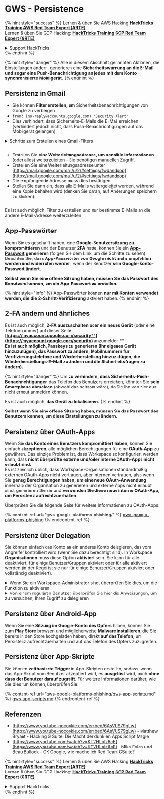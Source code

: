 # GWS - Persistence

{% hint style="success" %}
Lernen & üben Sie AWS Hacking:<img src="../../.gitbook/assets/image.png" alt="" data-size="line">[**HackTricks Training AWS Red Team Expert (ARTE)**](https://training.hacktricks.xyz/courses/arte)<img src="../../.gitbook/assets/image.png" alt="" data-size="line">\
Lernen & üben Sie GCP Hacking: <img src="../../.gitbook/assets/image (2).png" alt="" data-size="line">[**HackTricks Training GCP Red Team Expert (GRTE)**<img src="../../.gitbook/assets/image (2).png" alt="" data-size="line">](https://training.hacktricks.xyz/courses/grte)

<details>

<summary>Support HackTricks</summary>

* Überprüfen Sie die [**Abonnementpläne**](https://github.com/sponsors/carlospolop)!
* **Treten Sie der** 💬 [**Discord-Gruppe**](https://discord.gg/hRep4RUj7f) oder der [**Telegram-Gruppe**](https://t.me/peass) bei oder **folgen** Sie uns auf **Twitter** 🐦 [**@hacktricks\_live**](https://twitter.com/hacktricks\_live)**.**
* **Teilen Sie Hacking-Tricks, indem Sie PRs an die** [**HackTricks**](https://github.com/carlospolop/hacktricks) und [**HackTricks Cloud**](https://github.com/carlospolop/hacktricks-cloud) GitHub-Repos senden.

</details>
{% endhint %}

{% hint style="danger" %}
Alle in diesem Abschnitt genannten Aktionen, die Einstellungen ändern, generieren eine **Sicherheitswarnung an die E-Mail und sogar eine Push-Benachrichtigung an jedes mit dem Konto synchronisierte Mobilgerät**.
{% endhint %}

## **Persistenz in Gmail**

* Sie können **Filter erstellen, um** Sicherheitsbenachrichtigungen von Google zu verbergen
* `from: (no-reply@accounts.google.com) "Security Alert"`
* Dies verhindert, dass Sicherheits-E-Mails die E-Mail erreichen (verhindert jedoch nicht, dass Push-Benachrichtigungen auf das Mobilgerät gelangen)

<details>

<summary>Schritte zum Erstellen eines Gmail-Filters</summary>

(Anweisungen [**hier**](https://support.google.com/mail/answer/6579))

1. Öffnen Sie [Gmail](https://mail.google.com/).
2. Klicken Sie im Suchfeld oben auf Suchoptionen anzeigen ![photos tune](https://lh3.googleusercontent.com/cD6YR\_YvqXqNKxrWn2NAWkV6tjJtg8vfvqijKT1\_9zVCrl2sAx9jROKhLqiHo2ZDYTE=w36).
3. Geben Sie Ihre Suchkriterien ein. Wenn Sie überprüfen möchten, ob Ihre Suche korrekt funktioniert hat, sehen Sie sich an, welche E-Mails angezeigt werden, indem Sie auf **Suchen** klicken.
4. Klicken Sie am unteren Rand des Suchfensters auf **Filter erstellen**.
5. Wählen Sie aus, was der Filter tun soll.
6. Klicken Sie auf **Filter erstellen**.

Überprüfen Sie Ihren aktuellen Filter (um ihn zu löschen) unter [https://mail.google.com/mail/u/0/#settings/filters](https://mail.google.com/mail/u/0/#settings/filters)

</details>

<figure><img src="../../.gitbook/assets/image (331).png" alt=""><figcaption></figcaption></figure>

* Erstellen Sie **eine Weiterleitungsadresse, um sensible Informationen** (oder alles) weiterzuleiten - Sie benötigen manuellen Zugriff.
* Erstellen Sie eine Weiterleitungsadresse unter [https://mail.google.com/mail/u/2/#settings/fwdandpop](https://mail.google.com/mail/u/2/#settings/fwdandpop)
* Die empfangende Adresse muss dies bestätigen
* Stellen Sie dann ein, dass alle E-Mails weitergeleitet werden, während eine Kopie behalten wird (denken Sie daran, auf Änderungen speichern zu klicken):

<figure><img src="../../.gitbook/assets/image (332).png" alt=""><figcaption></figcaption></figure>

Es ist auch möglich, Filter zu erstellen und nur bestimmte E-Mails an die andere E-Mail-Adresse weiterzuleiten.

## App-Passwörter

Wenn Sie es geschafft haben, eine **Google-Benutzersitzung zu kompromittieren** und der Benutzer **2FA** hatte, können Sie ein [**App-Passwort**](https://support.google.com/accounts/answer/185833?hl=en) **generieren** (folgen Sie dem Link, um die Schritte zu sehen). Beachten Sie, dass **App-Passwörter von Google nicht mehr empfohlen werden und widerrufen werden**, wenn der Benutzer **sein Google-Konto-Passwort ändert.**

**Selbst wenn Sie eine offene Sitzung haben, müssen Sie das Passwort des Benutzers kennen, um ein App-Passwort zu erstellen.**

{% hint style="info" %}
App-Passwörter können **nur mit Konten verwendet werden, die die 2-Schritt-Verifizierung** aktiviert haben.
{% endhint %}

## 2-FA ändern und ähnliches

Es ist auch möglich, **2-FA auszuschalten oder ein neues Gerät** (oder eine Telefonnummer) auf dieser Seite [**https://myaccount.google.com/security**](https://myaccount.google.com/security)** anzumelden.**\
**Es ist auch möglich, Passkeys zu generieren (Ihr eigenes Gerät hinzuzufügen), das Passwort zu ändern, Mobilnummern für Verifizierungstelefone und Wiederherstellung hinzuzufügen, die Wiederherstellungs-E-Mail zu ändern und die Sicherheitsfragen zu ändern).**

{% hint style="danger" %}
Um **zu verhindern, dass Sicherheits-Push-Benachrichtigungen** das Telefon des Benutzers erreichen, könnten Sie **sein Smartphone abmelden** (obwohl das seltsam wäre), da Sie ihn von hier aus nicht erneut anmelden können.

Es ist auch möglich, **das Gerät zu lokalisieren.**
{% endhint %}

**Selbst wenn Sie eine offene Sitzung haben, müssen Sie das Passwort des Benutzers kennen, um diese Einstellungen zu ändern.**

## Persistenz über OAuth-Apps

Wenn Sie **das Konto eines Benutzers kompromittiert haben**, können Sie einfach **akzeptieren**, alle möglichen Berechtigungen für eine **OAuth-App** zu gewähren. Das einzige Problem ist, dass Workspace so konfiguriert werden kann, dass **nicht überprüfte externe und/oder interne OAuth-Apps nicht erlaubt sind.**\
Es ist ziemlich üblich, dass Workspace-Organisationen standardmäßig externen OAuth-Apps nicht vertrauen, aber internen vertrauen, also wenn Sie **genug Berechtigungen haben, um eine neue OAuth-Anwendung** innerhalb der Organisation zu generieren und externe Apps nicht erlaubt sind, generieren Sie sie und **verwenden Sie diese neue interne OAuth-App, um Persistenz aufrechtzuerhalten**.

Überprüfen Sie die folgende Seite für weitere Informationen zu OAuth-Apps:

{% content-ref url="gws-google-platforms-phishing/" %}
[gws-google-platforms-phishing](gws-google-platforms-phishing/)
{% endcontent-ref %}

## Persistenz über Delegation

Sie können einfach das Konto an ein anderes Konto delegieren, das vom Angreifer kontrolliert wird (wenn Sie dazu berechtigt sind). In Workspace **Organisationen** muss diese Option **aktiviert** sein. Sie kann für alle deaktiviert, für einige Benutzer/Gruppen aktiviert oder für alle aktiviert werden (in der Regel ist sie nur für einige Benutzer/Gruppen aktiviert oder vollständig deaktiviert).

<details>

<summary>Wenn Sie ein Workspace-Administrator sind, überprüfen Sie dies, um die Funktion zu aktivieren</summary>

(Informationen [aus den Dokumenten kopiert](https://support.google.com/a/answer/7223765))

Als Administrator Ihrer Organisation (zum Beispiel Ihrer Arbeit oder Schule) steuern Sie, ob Benutzer den Zugriff auf ihr Gmail-Konto delegieren können. Sie können allen die Option geben, ihr Konto zu delegieren. Oder nur bestimmten Personen in bestimmten Abteilungen erlauben, eine Delegation einzurichten. Zum Beispiel können Sie:

* Einen Verwaltungsassistenten als Delegierten für Ihr Gmail-Konto hinzufügen, damit er E-Mails in Ihrem Namen lesen und senden kann.
* Eine Gruppe, wie Ihre Verkaufsabteilung, in Gruppen als Delegierten hinzufügen, um allen Zugriff auf ein Gmail-Konto zu gewähren.

Benutzer können den Zugriff nur auf einen anderen Benutzer in derselben Organisation delegieren, unabhängig von ihrer Domain oder ihrer organisatorischen Einheit.

#### Delegationsgrenzen & -einschränkungen

* **Benutzern erlauben, den Zugriff auf ihr Postfach an eine Google-Gruppe zu gewähren**: Um diese Option zu verwenden, muss sie für die OU des delegierten Kontos und für jede OU der Gruppenmitglieder aktiviert sein. Gruppenmitglieder, die zu einer OU ohne diese Option gehören, können nicht auf das delegierte Konto zugreifen.
* Bei typischer Nutzung können 40 delegierte Benutzer gleichzeitig auf ein Gmail-Konto zugreifen. Überdurchschnittliche Nutzung durch einen oder mehrere Delegierte kann diese Zahl verringern.
* Automatisierte Prozesse, die häufig auf Gmail zugreifen, können ebenfalls die Anzahl der Delegierten verringern, die gleichzeitig auf ein Konto zugreifen können. Diese Prozesse umfassen APIs oder Browsererweiterungen, die häufig auf Gmail zugreifen.
* Ein einzelnes Gmail-Konto unterstützt bis zu 1.000 eindeutige Delegierte. Eine Gruppe in Gruppen zählt als ein Delegierter für das Limit.
* Die Delegation erhöht nicht die Limits für ein Gmail-Konto. Gmail-Konten mit delegierten Benutzern haben die standardmäßigen Gmail-Kontolimits und -richtlinien. Für Details besuchen Sie [Gmail-Limits und -richtlinien](https://support.google.com/a/topic/28609).

#### Schritt 1: Aktivieren Sie die Gmail-Delegation für Ihre Benutzer

**Bevor Sie beginnen:** Um die Einstellung für bestimmte Benutzer anzuwenden, setzen Sie deren Konten in eine [organisatorische Einheit](https://support.google.com/a/topic/1227584).

1.  [Melden Sie sich an](https://admin.google.com/) bei Ihrer [Google Admin-Konsole](https://support.google.com/a/answer/182076).

Melden Sie sich mit einem _Administratorkonto_ an, nicht mit Ihrem aktuellen Konto CarlosPolop@gmail.com
2. Gehen Sie in der Admin-Konsole zu Menü ![](https://storage.googleapis.com/support-kms-prod/JxKYG9DqcsormHflJJ8Z8bHuyVI5YheC0lAp)![und dann](https://storage.googleapis.com/support-kms-prod/Th2Tx0uwPMOhsMPn7nRXMUo3vs6J0pto2DTn)![](https://storage.googleapis.com/support-kms-prod/ocGtUSENh4QebLpvZcmLcNRZyaTBcolMRSyl) **Apps**![und dann](https://storage.googleapis.com/support-kms-prod/Th2Tx0uwPMOhsMPn7nRXMUo3vs6J0pto2DTn)**Google Workspace**![und dann](https://storage.googleapis.com/support-kms-prod/Th2Tx0uwPMOhsMPn7nRXMUo3vs6J0pto2DTn)**Gmail**![und dann](https://storage.googleapis.com/support-kms-prod/Th2Tx0uwPMOhsMPn7nRXMUo3vs6J0pto2DTn)**Benutzereinstellungen**.
3. Um die Einstellung für alle anzuwenden, lassen Sie die oberste organisatorische Einheit ausgewählt. Andernfalls wählen Sie eine untergeordnete [organisatorische Einheit](https://support.google.com/a/topic/1227584).
4. Klicken Sie auf **Mail-Delegation**.
5. Aktivieren Sie das Kontrollkästchen **Benutzern erlauben, anderen Benutzern im Domain Zugriff auf ihr Postfach zu gewähren**.
6. (Optional) Um Benutzern zu erlauben, anzugeben, welche Absenderinformationen in delegierten Nachrichten enthalten sind, die von ihrem Konto gesendet werden, aktivieren Sie das Kontrollkästchen **Benutzern erlauben, diese Einstellung anzupassen**.
7. Wählen Sie eine Option für die standardmäßigen Absenderinformationen, die in von Delegierten gesendeten Nachrichten enthalten sind:
* **Zeigen Sie den Kontoinhaber und den Delegierten an, der die E-Mail gesendet hat**—Nachrichten enthalten die E-Mail-Adressen des Gmail-Kontoinhabers und des Delegierten.
* **Zeigen Sie nur den Kontoinhaber an**—Nachrichten enthalten nur die E-Mail-Adresse des Gmail-Kontoinhabers. Die E-Mail-Adresse des Delegierten ist nicht enthalten.
8. (Optional) Um Benutzern zu erlauben, eine Gruppe in Gruppen als Delegierten hinzuzufügen, aktivieren Sie das Kontrollkästchen **Benutzern erlauben, den Zugriff auf ihr Postfach an eine Google-Gruppe zu gewähren**.
9. Klicken Sie auf **Speichern**. Wenn Sie eine untergeordnete organisatorische Einheit konfiguriert haben, können Sie möglicherweise die Einstellungen einer übergeordneten organisatorischen Einheit **erben** oder **überschreiben**.
10. (Optional) Um die Gmail-Delegation für andere organisatorische Einheiten zu aktivieren, wiederholen Sie die Schritte 3–9.

Änderungen können bis zu 24 Stunden dauern, erfolgen jedoch normalerweise schneller. [Erfahren Sie mehr](https://support.google.com/a/answer/7514107)

#### Schritt 2: Lassen Sie Benutzer Delegierte für ihre Konten einrichten

Nachdem Sie die Delegation aktiviert haben, gehen Ihre Benutzer zu ihren Gmail-Einstellungen, um Delegierte zuzuweisen. Delegierte können dann im Namen des Benutzers Nachrichten lesen, senden und empfangen.

Für Details leiten Sie die Benutzer zu [Delegieren und zusammenarbeiten bei E-Mails](https://support.google.com/a/users/answer/138350).

</details>

<details>

<summary>Von einem regulären Benutzer, überprüfen Sie hier die Anweisungen, um zu versuchen, Ihren Zugriff zu delegieren</summary>

(Info kopiert [**aus den Dokumenten**](https://support.google.com/mail/answer/138350))

Sie können bis zu 10 Delegierte hinzufügen.

Wenn Sie Gmail über Ihre Arbeit, Schule oder andere Organisation verwenden:

* Sie können bis zu 1000 Delegierte innerhalb Ihrer Organisation hinzufügen.
* Bei typischer Nutzung können 40 Delegierte gleichzeitig auf ein Gmail-Konto zugreifen.
* Wenn Sie automatisierte Prozesse verwenden, wie APIs oder Browsererweiterungen, können einige Delegierte gleichzeitig auf ein Gmail-Konto zugreifen.

1. Öffnen Sie auf Ihrem Computer [Gmail](https://mail.google.com/). Sie können Delegierte nicht über die Gmail-App hinzufügen.
2. Klicken Sie oben rechts auf Einstellungen ![Einstellungen](https://lh3.googleusercontent.com/p3J-ZSPOLtuBBR\_ofWTFDfdgAYQgi8mR5c76ie8XQ2wjegk7-yyU5zdRVHKybQgUlQ=w36-h36) ![und dann](https://lh3.googleusercontent.com/3\_l97rr0GvhSP2XV5OoCkV2ZDTIisAOczrSdzNCBxhIKWrjXjHucxNwocghoUa39gw=w36-h36) **Alle Einstellungen anzeigen**.
3. Klicken Sie auf die Registerkarte **Konten und Import** oder **Konten**.
4. Klicken Sie im Abschnitt "Zugriff auf Ihr Konto gewähren" auf **Ein weiteres Konto hinzufügen**. Wenn Sie Gmail über Ihre Arbeit oder Schule verwenden, kann Ihre Organisation die E-Mail-Delegation einschränken. Wenn Sie diese Einstellung nicht sehen, wenden Sie sich an Ihren Administrator.
* Wenn Sie "Zugriff auf Ihr Konto gewähren" nicht sehen, ist es eingeschränkt.
5. Geben Sie die E-Mail-Adresse der Person ein, die Sie hinzufügen möchten. Wenn Sie Gmail über Ihre Arbeit, Schule oder andere Organisation verwenden und Ihr Administrator dies erlaubt, können Sie die E-Mail-Adresse einer Gruppe eingeben. Diese Gruppe muss dieselbe Domain wie Ihre Organisation haben. Externe Mitglieder der Gruppe wird der Delegationszugriff verweigert.\
\
**Wichtig:** Wenn das Konto, das Sie delegieren, ein neues Konto ist oder das Passwort zurückgesetzt wurde, muss der Administrator die Anforderung deaktivieren, das Passwort beim ersten Anmelden zu ändern.

* [Erfahren Sie, wie ein Administrator einen Benutzer erstellen kann](https://support.google.com/a/answer/33310).
* [Erfahren Sie, wie ein Administrator Passwörter zurücksetzen kann](https://support.google.com/a/answer/33319).

6. Klicken Sie auf **Nächster Schritt** ![und dann](https://lh3.googleusercontent.com/QbWcYKta5vh\_4-OgUeFmK-JOB0YgLLoGh69P478nE6mKdfpWQniiBabjF7FVoCVXI0g=h36) **E-Mail senden, um Zugriff zu gewähren**.

Die Person, die Sie hinzugefügt haben, erhält eine E-Mail, in der sie um Bestätigung gebeten wird. Die Einladung läuft nach einer Woche ab.

Wenn Sie eine Gruppe hinzugefügt haben, werden alle Gruppenmitglieder Delegierte, ohne dass eine Bestätigung erforderlich ist.

Hinweis: Es kann bis zu 24 Stunden dauern, bis die Delegation wirksam wird.

</details>

## Persistenz über Android-App

Wenn Sie eine **Sitzung im Google-Konto des Opfers** haben, können Sie zum **Play Store** browsen und möglicherweise **Malware installieren**, die Sie bereits in den Store hochgeladen haben, direkt **auf das Telefon**, um Persistenz aufrechtzuerhalten und auf das Telefon des Opfers zuzugreifen.

## **Persistenz über** App-Skripte

Sie können **zeitbasierte Trigger** in App-Skripten erstellen, sodass, wenn das App-Skript vom Benutzer akzeptiert wird, es **ausgelöst** wird, auch **ohne dass der Benutzer darauf zugreift**. Für weitere Informationen darüber, wie Sie dies tun können, überprüfen Sie:

{% content-ref url="gws-google-platforms-phishing/gws-app-scripts.md" %}
[gws-app-scripts.md](gws-google-platforms-phishing/gws-app-scripts.md)
{% endcontent-ref %}

## Referenzen

* [https://www.youtube-nocookie.com/embed/6AsVUS79gLw](https://www.youtube-nocookie.com/embed/6AsVUS79gLw) - Matthew Bryant - Hacking G Suite: Die Macht der dunklen Apps Script Magie
* [https://www.youtube.com/watch?v=KTVHLolz6cE](https://www.youtube.com/watch?v=KTVHLolz6cE) - Mike Felch und Beau Bullock - OK Google, wie mache ich Red Team GSuite?

{% hint style="success" %}
Lernen & üben Sie AWS Hacking:<img src="../../.gitbook/assets/image.png" alt="" data-size="line">[**HackTricks Training AWS Red Team Expert (ARTE)**](https://training.hacktricks.xyz/courses/arte)<img src="../../.gitbook/assets/image.png" alt="" data-size="line">\
Lernen & üben Sie GCP Hacking: <img src="../../.gitbook/assets/image (2).png" alt="" data-size="line">[**HackTricks Training GCP Red Team Expert (GRTE)**<img src="../../.gitbook/assets/image (2).png" alt="" data-size="line">](https://training.hacktricks.xyz/courses/grte)

<details>

<summary>Support HackTricks</summary>

* Überprüfen Sie die [**Abonnementpläne**](https://github.com/sponsors/carlospolop)!
* **Treten Sie der** 💬 [**Discord-Gruppe**](https://discord.gg/hRep4RUj7f) oder der [**Telegram-Gruppe**](https://t.me/peass) bei oder **folgen** Sie uns auf **Twitter** 🐦 [**@hacktricks\_live**](https://twitter.com/hacktricks\_live)**.**
* **Teilen Sie Hacking-Tricks, indem Sie PRs an die** [**HackTricks**](https://github.com/carlospolop/hacktricks) und [**HackTricks Cloud**](https://github.com/carlospolop/hacktricks-cloud) GitHub-Repos senden.

</details>
{% endhint %}
